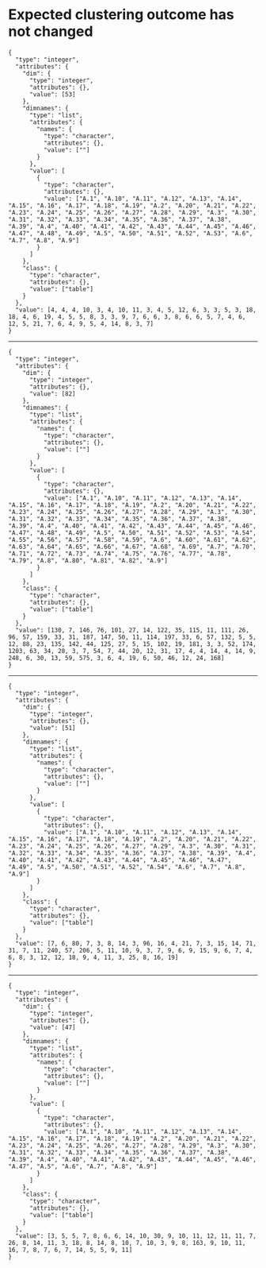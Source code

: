 # Expected clustering outcome has not changed

    {
      "type": "integer",
      "attributes": {
        "dim": {
          "type": "integer",
          "attributes": {},
          "value": [53]
        },
        "dimnames": {
          "type": "list",
          "attributes": {
            "names": {
              "type": "character",
              "attributes": {},
              "value": [""]
            }
          },
          "value": [
            {
              "type": "character",
              "attributes": {},
              "value": ["A.1", "A.10", "A.11", "A.12", "A.13", "A.14", "A.15", "A.16", "A.17", "A.18", "A.19", "A.2", "A.20", "A.21", "A.22", "A.23", "A.24", "A.25", "A.26", "A.27", "A.28", "A.29", "A.3", "A.30", "A.31", "A.32", "A.33", "A.34", "A.35", "A.36", "A.37", "A.38", "A.39", "A.4", "A.40", "A.41", "A.42", "A.43", "A.44", "A.45", "A.46", "A.47", "A.48", "A.49", "A.5", "A.50", "A.51", "A.52", "A.53", "A.6", "A.7", "A.8", "A.9"]
            }
          ]
        },
        "class": {
          "type": "character",
          "attributes": {},
          "value": ["table"]
        }
      },
      "value": [4, 4, 4, 10, 3, 4, 10, 11, 3, 4, 5, 12, 6, 3, 3, 5, 3, 18, 18, 4, 6, 19, 4, 5, 5, 8, 3, 3, 9, 7, 6, 6, 3, 8, 6, 6, 5, 7, 4, 6, 12, 5, 21, 7, 6, 4, 9, 5, 4, 14, 8, 3, 7]
    }

---

    {
      "type": "integer",
      "attributes": {
        "dim": {
          "type": "integer",
          "attributes": {},
          "value": [82]
        },
        "dimnames": {
          "type": "list",
          "attributes": {
            "names": {
              "type": "character",
              "attributes": {},
              "value": [""]
            }
          },
          "value": [
            {
              "type": "character",
              "attributes": {},
              "value": ["A.1", "A.10", "A.11", "A.12", "A.13", "A.14", "A.15", "A.16", "A.17", "A.18", "A.19", "A.2", "A.20", "A.21", "A.22", "A.23", "A.24", "A.25", "A.26", "A.27", "A.28", "A.29", "A.3", "A.30", "A.31", "A.32", "A.33", "A.34", "A.35", "A.36", "A.37", "A.38", "A.39", "A.4", "A.40", "A.41", "A.42", "A.43", "A.44", "A.45", "A.46", "A.47", "A.48", "A.49", "A.5", "A.50", "A.51", "A.52", "A.53", "A.54", "A.55", "A.56", "A.57", "A.58", "A.59", "A.6", "A.60", "A.61", "A.62", "A.63", "A.64", "A.65", "A.66", "A.67", "A.68", "A.69", "A.7", "A.70", "A.71", "A.72", "A.73", "A.74", "A.75", "A.76", "A.77", "A.78", "A.79", "A.8", "A.80", "A.81", "A.82", "A.9"]
            }
          ]
        },
        "class": {
          "type": "character",
          "attributes": {},
          "value": ["table"]
        }
      },
      "value": [130, 7, 146, 76, 101, 27, 14, 122, 35, 115, 11, 111, 26, 96, 57, 159, 33, 31, 187, 147, 50, 11, 114, 197, 33, 6, 57, 132, 5, 5, 12, 88, 23, 135, 142, 44, 125, 27, 5, 15, 102, 19, 181, 3, 3, 52, 174, 1203, 63, 34, 28, 3, 7, 54, 7, 44, 20, 12, 31, 17, 4, 4, 14, 4, 14, 9, 248, 6, 30, 13, 59, 575, 3, 6, 4, 19, 6, 50, 46, 12, 24, 168]
    }

---

    {
      "type": "integer",
      "attributes": {
        "dim": {
          "type": "integer",
          "attributes": {},
          "value": [51]
        },
        "dimnames": {
          "type": "list",
          "attributes": {
            "names": {
              "type": "character",
              "attributes": {},
              "value": [""]
            }
          },
          "value": [
            {
              "type": "character",
              "attributes": {},
              "value": ["A.1", "A.10", "A.11", "A.12", "A.13", "A.14", "A.15", "A.16", "A.17", "A.18", "A.19", "A.2", "A.20", "A.21", "A.22", "A.23", "A.24", "A.25", "A.26", "A.27", "A.29", "A.3", "A.30", "A.31", "A.32", "A.33", "A.34", "A.35", "A.36", "A.37", "A.38", "A.39", "A.4", "A.40", "A.41", "A.42", "A.43", "A.44", "A.45", "A.46", "A.47", "A.49", "A.5", "A.50", "A.51", "A.52", "A.54", "A.6", "A.7", "A.8", "A.9"]
            }
          ]
        },
        "class": {
          "type": "character",
          "attributes": {},
          "value": ["table"]
        }
      },
      "value": [7, 6, 80, 7, 3, 8, 14, 3, 96, 16, 4, 21, 7, 3, 15, 14, 71, 31, 7, 11, 240, 57, 206, 5, 11, 10, 9, 3, 7, 9, 6, 9, 15, 9, 6, 7, 4, 6, 8, 3, 12, 12, 18, 9, 4, 11, 3, 25, 8, 16, 19]
    }

---

    {
      "type": "integer",
      "attributes": {
        "dim": {
          "type": "integer",
          "attributes": {},
          "value": [47]
        },
        "dimnames": {
          "type": "list",
          "attributes": {
            "names": {
              "type": "character",
              "attributes": {},
              "value": [""]
            }
          },
          "value": [
            {
              "type": "character",
              "attributes": {},
              "value": ["A.1", "A.10", "A.11", "A.12", "A.13", "A.14", "A.15", "A.16", "A.17", "A.18", "A.19", "A.2", "A.20", "A.21", "A.22", "A.23", "A.24", "A.25", "A.26", "A.27", "A.28", "A.29", "A.3", "A.30", "A.31", "A.32", "A.33", "A.34", "A.35", "A.36", "A.37", "A.38", "A.39", "A.4", "A.40", "A.41", "A.42", "A.43", "A.44", "A.45", "A.46", "A.47", "A.5", "A.6", "A.7", "A.8", "A.9"]
            }
          ]
        },
        "class": {
          "type": "character",
          "attributes": {},
          "value": ["table"]
        }
      },
      "value": [3, 5, 5, 7, 8, 6, 6, 14, 10, 30, 9, 10, 11, 12, 11, 11, 7, 26, 8, 14, 11, 3, 18, 8, 14, 8, 10, 7, 10, 3, 9, 8, 163, 9, 10, 11, 16, 7, 8, 7, 6, 7, 14, 5, 5, 9, 11]
    }

